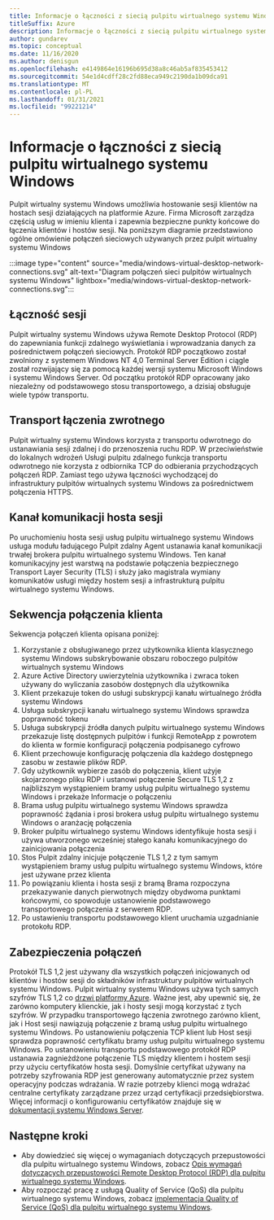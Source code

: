 ```yaml
---
title: Informacje o łączności z siecią pulpitu wirtualnego systemu Windows
titleSuffix: Azure
description: Informacje o łączności z siecią pulpitu wirtualnego systemu Windows
author: gundarev
ms.topic: conceptual
ms.date: 11/16/2020
ms.author: denisgun
ms.openlocfilehash: e4149864e16196b695d38a8c46ab5af835453412
ms.sourcegitcommit: 54e1d4cdff28c2fd88eca949c2190da1b09dca91
ms.translationtype: MT
ms.contentlocale: pl-PL
ms.lasthandoff: 01/31/2021
ms.locfileid: "99221214"
---
```

# <a name="understanding-windows-virtual-desktop-network-connectivity"></a>Informacje o łączności z siecią pulpitu wirtualnego systemu Windows

Pulpit wirtualny systemu Windows umożliwia hostowanie sesji klientów na hostach sesji działających na platformie Azure. Firma Microsoft zarządza częścią usług w imieniu klienta i zapewnia bezpieczne punkty końcowe do łączenia klientów i hostów sesji. Na poniższym diagramie przedstawiono ogólne omówienie połączeń sieciowych używanych przez pulpit wirtualny systemu Windows

:::image type="content" source="media/windows-virtual-desktop-network-connections.svg" alt-text="Diagram połączeń sieci pulpitów wirtualnych systemu Windows" lightbox="media/windows-virtual-desktop-network-connections.svg":::

## <a name="session-connectivity"></a>Łączność sesji

Pulpit wirtualny systemu Windows używa Remote Desktop Protocol (RDP) do zapewniania funkcji zdalnego wyświetlania i wprowadzania danych za pośrednictwem połączeń sieciowych. Protokół RDP początkowo został zwolniony z systemem Windows NT 4,0 Terminal Server Edition i ciągle został rozwijający się za pomocą każdej wersji systemu Microsoft Windows i systemu Windows Server. Od początku protokół RDP opracowany jako niezależny od podstawowego stosu transportowego, a dzisiaj obsługuje wiele typów transportu.

## <a name="reverse-connect-transport"></a>Transport łączenia zwrotnego

Pulpit wirtualny systemu Windows korzysta z transportu odwrotnego do ustanawiania sesji zdalnej i do przenoszenia ruchu RDP. W przeciwieństwie do lokalnych wdrożeń Usługi pulpitu zdalnego funkcja transportu odwrotnego nie korzysta z odbiornika TCP do odbierania przychodzących połączeń RDP. Zamiast tego używa łączności wychodzącej do infrastruktury pulpitów wirtualnych systemu Windows za pośrednictwem połączenia HTTPS.

## <a name="session-host-communication-channel"></a>Kanał komunikacji hosta sesji

Po uruchomieniu hosta sesji usług pulpitu wirtualnego systemu Windows usługa modułu ładującego Pulpit zdalny Agent ustanawia kanał komunikacji trwałej brokera pulpitu wirtualnego systemu Windows. Ten kanał komunikacyjny jest warstwą na podstawie połączenia bezpiecznego Transport Layer Security (TLS) i służy jako magistrala wymiany komunikatów usługi między hostem sesji a infrastrukturą pulpitu wirtualnego systemu Windows.

## <a name="client-connection-sequence"></a>Sekwencja połączenia klienta

Sekwencja połączeń klienta opisana poniżej:

1. Korzystanie z obsługiwanego przez użytkownika klienta klasycznego systemu Windows subskrybowanie obszaru roboczego pulpitów wirtualnych systemu Windows
2. Azure Active Directory uwierzytelnia użytkownika i zwraca token używany do wyliczania zasobów dostępnych dla użytkownika
3. Klient przekazuje token do usługi subskrypcji kanału wirtualnego źródła systemu Windows
4. Usługa subskrypcji kanału wirtualnego systemu Windows sprawdza poprawność tokenu
5. Usługa subskrypcji źródła danych pulpitu wirtualnego systemu Windows przekazuje listę dostępnych pulpitów i funkcji RemoteApp z powrotem do klienta w formie konfiguracji połączenia podpisanego cyfrowo
6. Klient przechowuje konfigurację połączenia dla każdego dostępnego zasobu w zestawie plików RDP.
7. Gdy użytkownik wybierze zasób do połączenia, klient użyje skojarzonego pliku RDP i ustanowi połączenie Secure TLS 1,2 z najbliższym wystąpieniem bramy usług pulpitu wirtualnego systemu Windows i przekaże Informacje o połączeniu
8. Brama usług pulpitu wirtualnego systemu Windows sprawdza poprawność żądania i prosi brokera usług pulpitu wirtualnego systemu Windows o aranżację połączenia
9. Broker pulpitu wirtualnego systemu Windows identyfikuje hosta sesji i używa utworzonego wcześniej stałego kanału komunikacyjnego do zainicjowania połączenia
10. Stos Pulpit zdalny inicjuje połączenie TLS 1,2 z tym samym wystąpieniem bramy usług pulpitu wirtualnego systemu Windows, które jest używane przez klienta
11. Po powiązaniu klienta i hosta sesji z bramą Brama rozpoczyna przekazywanie danych pierwotnych między obydwoma punktami końcowymi, co spowoduje ustanowienie podstawowego transportowego połączenia z serwerem RDP.
12. Po ustawieniu transportu podstawowego klient uruchamia uzgadnianie protokołu RDP.

## <a name="connection-security"></a>Zabezpieczenia połączeń

Protokół TLS 1,2 jest używany dla wszystkich połączeń inicjowanych od klientów i hostów sesji do składników infrastruktury pulpitów wirtualnych systemu Windows. Pulpit wirtualny systemu Windows używa tych samych szyfrów TLS 1,2 co [drzwi platformy Azure](../frontdoor/front-door-faq.md#what-are-the-current-cipher-suites-supported-by-azure-front-door). Ważne jest, aby upewnić się, że zarówno komputery klienckie, jak i hosty sesji mogą korzystać z tych szyfrów.
W przypadku transportowego łączenia zwrotnego zarówno klient, jak i Host sesji nawiązują połączenie z bramą usług pulpitu wirtualnego systemu Windows. Po ustanowieniu połączenia TCP klient lub Host sesji sprawdza poprawność certyfikatu bramy usług pulpitu wirtualnego systemu Windows.
Po ustanowieniu transportu podstawowego protokół RDP ustanawia zagnieżdżone połączenie TLS między klientem i hostem sesji przy użyciu certyfikatów hosta sesji. Domyślnie certyfikat używany na potrzeby szyfrowania RDP jest generowany automatycznie przez system operacyjny podczas wdrażania. W razie potrzeby klienci mogą wdrażać centralne certyfikaty zarządzane przez urząd certyfikacji przedsiębiorstwa. Więcej informacji o konfigurowaniu certyfikatów znajduje się w [dokumentacji systemu Windows Server](/troubleshoot/windows-server/remote/remote-desktop-listener-certificate-configurations).

## <a name="next-steps"></a>Następne kroki

* Aby dowiedzieć się więcej o wymaganiach dotyczących przepustowości dla pulpitu wirtualnego systemu Windows, zobacz [Opis wymagań dotyczących przepustowości Remote Desktop Protocol (RDP) dla pulpitu wirtualnego systemu Windows](rdp-bandwidth.md).
* Aby rozpocząć pracę z usługą Quality of Service (QoS) dla pulpitu wirtualnego systemu Windows, zobacz [implementacja Quality of Service (QoS) dla pulpitu wirtualnego systemu Windows](rdp-quality-of-service-qos.md).
